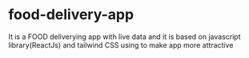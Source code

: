# food-delivery-app
It is a FOOD deliverying app with live data and it is based on javascript library(ReactJs) and tailwind CSS  using to make app more attractive 
